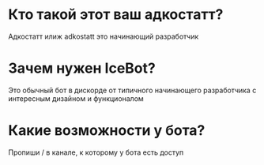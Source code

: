 # Кто такой этот ваш адкостатт?
Адкостатт илиж adkostatt это начинающий разработчик

# Зачем нужен IceBot?
Это обычный бот в дискорде от типичного начинающего разработчика с интересным дизайном и функционалом

# Какие возможности у бота?
Пропиши / в канале, к которому у бота есть доступ
